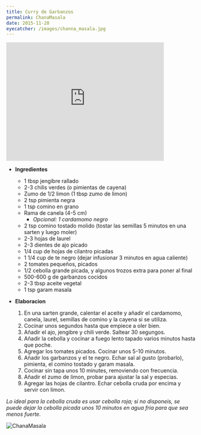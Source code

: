 ```yaml
---
title: Curry de Garbanzos
permalink: ChanaMasala
date: 2015-11-20
eyecatcher: /images/channa_masala.jpg
---
```


<iframe width="420" height="315" src="http://www.youtube.com/embed/DkoTdvNH6is" frameborder="0"
allowfullscreen></iframe>



* **Ingredientes**

  * 1 tbsp jengibre rallado
  * 2-3 chilis verdes (o pimientas de cayena)
  * Zumo de 1/2 limon (1 tbsp zumo de limon)
  * 2 tsp pimienta negra
  * 1 tsp comino en grano
  * Rama de canela (4-5 cm)
     - _Opcional: 1 cardamomo negro_
  * 2 tsp comino tostado molido (tostar las semillas 5 minutos en una sarten y luego moler)
  * 2-3 hojas de laurel
  * 2-3 dientes de ajo picado
  * 1/4 cup de hojas de cilantro picadas
  * 1 1/4 cup de te negro (dejar infusionar 3 minutos en agua caliente)
  * 2 tomates pequeños, picados
  * 1/2 cebolla grande picada, y algunos trozos extra para poner al final
  * 500-600 g de garbanzos cocidos
  * 2-3 tbsp aceite vegetal
  * 1 tsp garam masala

* **Elaboracion**

  1. En una sarten grande, calentar el aceite y añadir el cardamomo, canela, laurel, semillas de comino y la cayena si se utiliza. 
  2. Cocinar unos segundos hasta que empiece a oler bien.
  3. Añadir el ajo, jengibre y chili verde. Saltear 30 segungos.
  4. Añadir la cebolla y cocinar a fuego lento tapado varios minutos hasta que poche.
  5. Agregar los tomates picados. Cocinar unos 5-10 minutos.
  6. Añadir los garbanzos y el te negro. Echar sal al gusto (probarlo), pimienta, el comino tostado y garam masala.
  7. Cocinar sin tapa unos 10 minutes, removiendo con frecuencia.
  8. Añadir el zumo de limon, probar para ajustar la sal y especias. 
  9. Agregar las hojas de cilantro. Echar cebolla cruda por encima y servir con limon.

_Lo ideal para la cebolla cruda es usar cebolla roja; si no disponeis, se puede dejar la cebolla picada unos 10 minutos en agua fria para que sea menos fuerte._


![ChanaMasala](/images/chana_masala.jpg)
